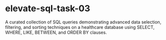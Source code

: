 # elevate-sql-task-03
A curated collection of SQL queries demonstrating advanced data selection, filtering, and sorting techniques on a healthcare database using SELECT, WHERE, LIKE, BETWEEN, and ORDER BY clauses.
